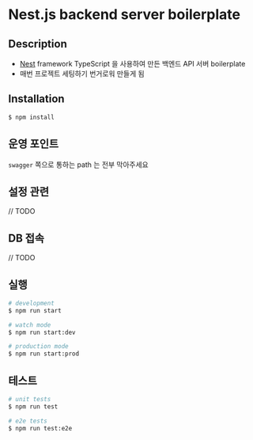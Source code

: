 # Nest.js backend server boilerplate

## Description

* [Nest](https://github.com/nestjs/nest) framework TypeScript 을 사용하여 만든 백엔드 API 서버 boilerplate
* 매번 프로젝트 세팅하기 번거로워 만들게 됨

## Installation

```bash
$ npm install
```
## 운영 포인트
```swagger``` 쪽으로 통하는 path 는 전부 막아주세요

## 설정 관련
// TODO

## DB 접속
// TODO

## 실행

```bash
# development
$ npm run start

# watch mode
$ npm run start:dev

# production mode
$ npm run start:prod
```

## 테스트

```bash
# unit tests
$ npm run test

# e2e tests
$ npm run test:e2e
```
